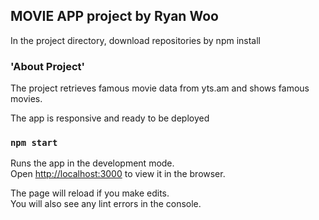 
## MOVIE APP project by Ryan Woo

In the project directory, download repositories by npm install


### 'About Project'

The project retrieves famous movie data from yts.am and shows famous movies.

The app is responsive and ready to be deployed


### `npm start`

Runs the app in the development mode.<br>
Open [http://localhost:3000](http://localhost:3000) to view it in the browser.

The page will reload if you make edits.<br>
You will also see any lint errors in the console.
